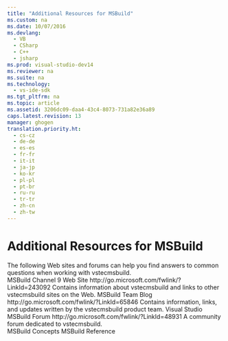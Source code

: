 ```yaml
---
title: "Additional Resources for MSBuild"
ms.custom: na
ms.date: 10/07/2016
ms.devlang: 
  - VB
  - CSharp
  - C++
  - jsharp
ms.prod: visual-studio-dev14
ms.reviewer: na
ms.suite: na
ms.technology: 
  - vs-ide-sdk
ms.tgt_pltfrm: na
ms.topic: article
ms.assetid: 3206dc09-daa4-43c4-8073-731a82e36a89
caps.latest.revision: 13
manager: ghogen
translation.priority.ht: 
  - cs-cz
  - de-de
  - es-es
  - fr-fr
  - it-it
  - ja-jp
  - ko-kr
  - pl-pl
  - pt-br
  - ru-ru
  - tr-tr
  - zh-cn
  - zh-tw
---
```

# Additional Resources for MSBuild
<?xml version="1.0" encoding="utf-8"?>
<developerReferenceWithoutSyntaxDocument xmlns="http://ddue.schemas.microsoft.com/authoring/2003/5" xmlns:xlink="http://www.w3.org/1999/xlink" xmlns:xsi="http://www.w3.org/2001/XMLSchema-instance" xsi:schemaLocation="http://ddue.schemas.microsoft.com/authoring/2003/5 http://clixdevr3.blob.core.windows.net/ddueschema/developer.xsd">
  <introduction>
    <para>The following Web sites and forums can help you find answers to common questions when working with <token>vstecmsbuild</token>.</para>
  </introduction>
  <section>
    <title>Microsoft Resources</title>
    <content />
    <sections>
      <section>
        <title>On the Web</title>
        <content>
          <definitionTable>
            <definedTerm>
              <externalLink>
                <linkText>MSBuild Channel 9 Web Site</linkText>
                <linkUri>http://go.microsoft.com/fwlink/?LinkId=243092</linkUri>
              </externalLink>
            </definedTerm>
            <definition>
              <para>Contains information about <token>vstecmsbuild</token> and links to other <token>vstecmsbuild</token> sites on the Web.</para>
            </definition>
            <definedTerm>
              <externalLink>
                <linkText>MSBuild Team Blog</linkText>
                <linkUri>http://go.microsoft.com/fwlink/?LinkId=65846</linkUri>
              </externalLink>
            </definedTerm>
            <definition>
              <para>Contains information, links, and updates written by the <token>vstecmsbuild</token> product team.</para>
            </definition>
            <definedTerm>
              <externalLink>
                <linkText>Visual Studio MSBuild Forum</linkText>
                <linkUri>http://go.microsoft.com/fwlink/?LinkId=48931</linkUri>
              </externalLink>
            </definedTerm>
            <definition>
              <para>A community forum dedicated to <token>vstecmsbuild</token>.</para>
            </definition>
          </definitionTable>
        </content>
      </section>
    </sections>
  </section>
  <relatedTopics>

<link xlink:href="083b8ba3-e4ad-45af-bb5d-3bc81d406131">MSBuild Concepts</link>
<link xlink:href="093395e1-70da-4f74-b34d-046c5e2b32e8">MSBuild Reference</link>
</relatedTopics>
</developerReferenceWithoutSyntaxDocument>